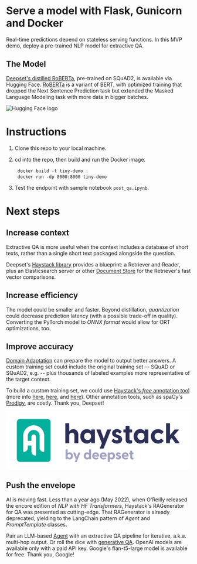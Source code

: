 # Serve a model with Flask, Gunicorn and Docker

Real-time predictions depend on stateless serving functions. In this MVP demo, deploy a pre-trained NLP model for extractive QA.

## The Model

[Deepset's distilled RoBERTa](https://huggingface.co/deepset/roberta-base-squad2-distilled), pre-trained on SQuAD2, is available via Hugging Face. [RoBERTa](https://arxiv.org/abs/1907.11692) is a variant of BERT, with optimized training that dropped the Next Sentence Prediction task but extended the Masked Language Modeling task with more data in bigger batches.

![Hugging Face logo](https://huggingface.co/front/assets/huggingface_logo-noborder.svg)

# Instructions

1. Clone this repo to your local machine.

2. cd into the repo, then build and run the Docker image.

        docker build -t tiny-demo .
        docker run -dp 8000:8000 tiny-demo
3. Test the endpoint with sample notebook `post_qa.ipynb`.

# Next steps

## Increase context
Extractive QA is more useful when the context includes a database of short texts, rather than a single short text packaged alongside the question.

Deepset's [Haystack library](https://haystack.deepset.ai/) provides a blueprint: a Retriever and Reader, plus an Elasticsearch server or other [Document Store](https://docs.haystack.deepset.ai/docs/document_store) for the Retriever's fast vector comparisons.

## Increase efficiency
The model could be smaller and faster. Beyond distillation, *quantization* could decrease prediction latency (with a possible trade-off in quality). Converting the PyTorch model to *ONNX format* would allow for ORT optimizations, too.

## Improve accuracy
[Domain Adaptation](https://docs.haystack.deepset.ai/docs/domain_adaptation) can prepare the model to output better answers. A custom training set could include the original training set -- SQuAD or SQuAD2, e.g. -- plus thousands of labeled examples more representative of the target context.

To build a custom training set, we could use [Haystack's *free* annotation tool](https://www.deepset.ai/annotation-tool-for-labeling-datasets) (more info [here](https://www.deepset.ai/blog/labeling-data-with-haystack-annotation-tool), [here](https://docs.haystack.deepset.ai/docs/annotation), and [here](https://annotate.deepset.ai/index.html)). Other annotation tools, such as spaCy's [Prodigy](https://prodi.gy/), are costly. Thank you, Deepset!

![Deepset logo](https://raw.githubusercontent.com/deepset-ai/haystack/main/docs/img/haystack_logo_colored.png)

## Push the envelope

AI is moving fast. Less than a year ago (May 2022), when O'Reilly released the encore edition of *NLP with HF Transformers*, Haystack's RAGenerator for QA was presented as cutting-edge. That RAGenerator is already deprecated, yielding to the LangChain pattern of *Agent* and *PromptTemplate* classes.

Pair an LLM-based [Agent](https://haystack.deepset.ai/tutorials/23_answering_multihop_questions_with_agents) with an extractive QA pipeline for iterative, a.k.a. multi-hop output. Or roll the dice with [generative QA](https://haystack.deepset.ai/tutorials/22_pipeline_with_promptnode). OpenAI models are available only with a paid API key. Google's flan-t5-large model is available for free. Thank you, Google!